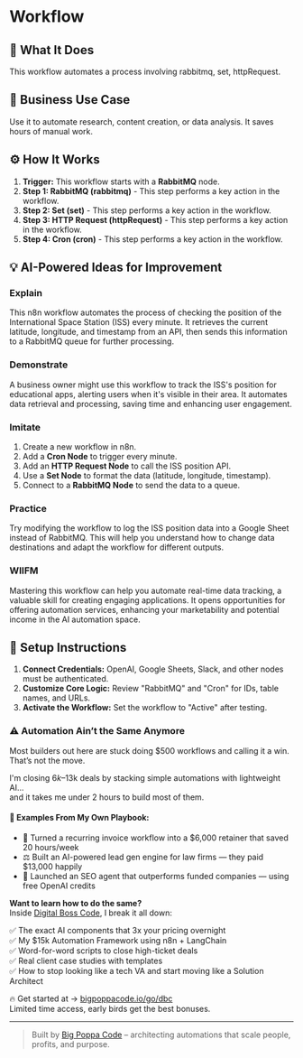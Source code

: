 # Workflow

## 🚀 What It Does
This workflow automates a process involving rabbitmq, set, httpRequest.

## 💼 Business Use Case
Use it to automate research, content creation, or data analysis. It saves hours of manual work.

## ⚙️ How It Works
1.  **Trigger:** This workflow starts with a **RabbitMQ** node.
2. **Step 1: RabbitMQ (rabbitmq)** - This step performs a key action in the workflow.
3. **Step 2: Set (set)** - This step performs a key action in the workflow.
4. **Step 3: HTTP Request (httpRequest)** - This step performs a key action in the workflow.
5. **Step 4: Cron (cron)** - This step performs a key action in the workflow.

## 💡 AI-Powered Ideas for Improvement
### Explain
This n8n workflow automates the process of checking the position of the International Space Station (ISS) every minute. It retrieves the current latitude, longitude, and timestamp from an API, then sends this information to a RabbitMQ queue for further processing.

### Demonstrate
A business owner might use this workflow to track the ISS's position for educational apps, alerting users when it's visible in their area. It automates data retrieval and processing, saving time and enhancing user engagement.

### Imitate
1. Create a new workflow in n8n.
2. Add a **Cron Node** to trigger every minute.
3. Add an **HTTP Request Node** to call the ISS position API.
4. Use a **Set Node** to format the data (latitude, longitude, timestamp).
5. Connect to a **RabbitMQ Node** to send the data to a queue.

### Practice
Try modifying the workflow to log the ISS position data into a Google Sheet instead of RabbitMQ. This will help you understand how to change data destinations and adapt the workflow for different outputs.

### WIIFM
Mastering this workflow can help you automate real-time data tracking, a valuable skill for creating engaging applications. It opens opportunities for offering automation services, enhancing your marketability and potential income in the AI automation space.

## 🔧 Setup Instructions
1. **Connect Credentials:** OpenAI, Google Sheets, Slack, and other nodes must be authenticated.
2. **Customize Core Logic:** Review "RabbitMQ" and "Cron" for IDs, table names, and URLs.
3. **Activate the Workflow:** Set the workflow to "Active" after testing.

### ⚠️ Automation Ain’t the Same Anymore

Most builders out here are stuck doing $500 workflows and calling it a win.  
That’s not the move.  

I'm closing $6k–$13k deals by stacking simple automations with lightweight AI...  
and it takes me under 2 hours to build most of them.

#### 🧠 Examples From My Own Playbook:
- 🔁 Turned a recurring invoice workflow into a $6,000 retainer that saved 20 hours/week  
- ⚖️ Built an AI-powered lead gen engine for law firms — they paid $13,000 happily  
- 🚀 Launched an SEO agent that outperforms funded companies — using free OpenAI credits  

**Want to learn how to do the same?**  
Inside [Digital Boss Code](https://bigpoppacode.io/go/dbc), I break it all down:

✅ The exact AI components that 3x your pricing overnight  
✅ My $15k Automation Framework using n8n + LangChain  
✅ Word-for-word scripts to close high-ticket deals  
✅ Real client case studies with templates  
✅ How to stop looking like a tech VA and start moving like a Solution Architect  

🔥 Get started at → [bigpoppacode.io/go/dbc](https://bigpoppacode.io/go/dbc)  
Limited time access, early birds get the best bonuses.

---
> Built by [Big Poppa Code](https://bigpoppacode.io) – architecting automations that scale people, profits, and purpose.

